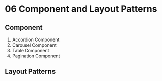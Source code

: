 # 06 Component and Layout Patterns

## Component

1. Accordion Component
2. Carousel Component
3. Table Component
4. Pagination Component

## Layout Patterns
